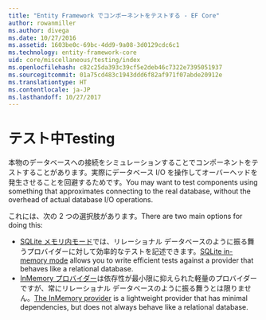 ```yaml
---
title: "Entity Framework でコンポーネントをテストする - EF Core"
author: rowanmiller
ms.author: divega
ms.date: 10/27/2016
ms.assetid: 1603be0c-69bc-4dd9-9a08-3d0129cdc6c1
ms.technology: entity-framework-core
uid: core/miscellaneous/testing/index
ms.openlocfilehash: c82c25da393c39cf5e2deb46c7322e7395051937
ms.sourcegitcommit: 01a75cd483c1943ddd6f82af971f07abde20912e
ms.translationtype: HT
ms.contentlocale: ja-JP
ms.lasthandoff: 10/27/2017
---
```

# <a name="testing"></a><span data-ttu-id="80795-102">テスト中</span><span class="sxs-lookup"><span data-stu-id="80795-102">Testing</span></span>

<span data-ttu-id="80795-103">本物のデータベースへの接続をシミュレーションすることでコンポーネントをテストすることがあります。実際にデータベース I/O を操作してオーバーヘッドを発生させることを回避するためです。</span><span class="sxs-lookup"><span data-stu-id="80795-103">You may want to test components using something that approximates connecting to the real database, without the overhead of actual database I/O operations.</span></span>

<span data-ttu-id="80795-104">これには、次の 2 つの選択肢があります。</span><span class="sxs-lookup"><span data-stu-id="80795-104">There are two main options for doing this:</span></span>
 * <span data-ttu-id="80795-105">[SQLite メモリ内モード](sqlite.md)では、リレーショナル データベースのように振る舞うプロバイダーに対して効率的なテストを記述できます。</span><span class="sxs-lookup"><span data-stu-id="80795-105">[SQLite in-memory mode](sqlite.md) allows you to write efficient tests against a provider that behaves like a relational database.</span></span>
 * <span data-ttu-id="80795-106">[InMemory プロバイダー](in-memory.md)は依存性が最小限に抑えられた軽量のプロバイダーですが、常にリレーショナル データベースのように振る舞うとは限りません。</span><span class="sxs-lookup"><span data-stu-id="80795-106">[The InMemory provider](in-memory.md) is a lightweight provider that has minimal dependencies, but does not always behave like a relational database.</span></span>
